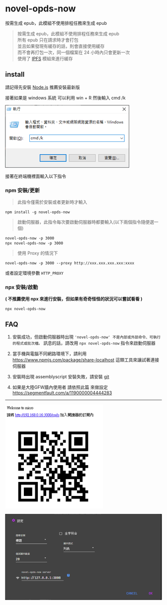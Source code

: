 # novel-opds-now

   按需生成 epub，此模組不使用排程任務來生成 epub

> 按需生成 epub，此模組不使用排程任務來生成 epub<br/>
> 所有 epub 只在請求時才會打包<br/>
> 並且如果發現有緩存的話，則會直接使用緩存<br/>
> 而不會再打包一次，同一個檔案在 24 小時內只會更新一次<br/>
> 使用了 [IPFS](https://js.ipfs.io/zh-CN/) 模組來進行緩存

## install

請記得先安裝 [Node.js](https://nodejs.org/zh-tw/) 推薦安裝最新版

接著如果是 windows 系統 可以利用 win + R 然後輸入 cmd /k

![image_1](docs/image_1.png)

接著在終端機裡面輸入以下指令

### npm 安裝/更新

> 此指令僅需於安裝或者更新時才輸入

```
npm install -g novel-opds-now
```

> 啟動伺服器，此指令每次要啟動伺服器時都要輸入(以下兩個指令隨便選一個)

```
novel-opds-now -p 3000
npx novel-opds-now -p 3000
```

> 使用 Proxy 的情況下

```
novel-opds-now -p 3000 --proxy http://xxx.xxx.xxx.xxx:xxxx
```

或者設定環境參數 `HTTP_PROXY`

### npx 安裝/啟動

**( 不推薦使用 npx 來進行安裝，但如果有奇奇怪怪的狀況可以嘗試看看 )**

```
npx novel-opds-now
```

## FAQ

1. 安裝成功，但啟動伺服器時出現 `'novel-opds-now' 不是內部或外部命令、可執行的程式或批次檔。` 訊息的話，請改用 `npx novel-opds-now` 指令來啟動伺服器

2. 當手機與電腦不同網路環境下，請利用 https://www.npmjs.com/package/share-localhost 這類工具來讓試著連接伺服器

3. 安裝時出現 assemblyscript 安裝失敗，請安裝 [git](https://gitforwindows.org/)

4. 如果是大陸GFW牆內使用者 請依照此篇 來做設定 https://segmentfault.com/a/1190000004444283

---

![image](docs/image.png)

![image_2](docs/image_2.png)
